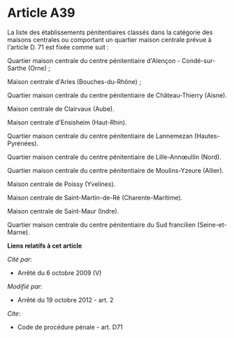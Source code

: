 # Article A39

La liste des établissements pénitentiaires classés dans la catégorie des maisons centrales ou comportant un quartier maison
centrale prévue à l'article D. 71 est fixée comme suit : 

Quartier maison centrale du centre pénitentiaire d'Alençon - Condé-sur-Sarthe (Orne) ;

Maison centrale d'Arles (Bouches-du-Rhône) ; 

Quartier maison centrale du centre pénitentiaire de Château-Thierry (Aisne). 

Maison centrale de Clairvaux (Aube). 

Maison centrale d'Ensisheim (Haut-Rhin). 

Quartier maison centrale du centre pénitentiaire de Lannemezan (Hautes-Pyrénées). 

Quartier maison centrale du centre pénitentiaire de Lille-Annœullin (Nord). 

Quartier maison centrale du centre pénitentiaire de Moulins-Yzeure (Allier). 

Maison centrale de Poissy (Yvelines). 

Maison centrale de Saint-Martin-de-Ré (Charente-Maritime). 

Maison centrale de Saint-Maur (Indre).

Quartier maison centrale du centre pénitentiaire du Sud francilien (Seine-et-Marne).

**Liens relatifs à cet article**

_Cité par_:

  - Arrêté du 6 octobre 2009 (V)

_Modifié par_:

  - Arrêté du 19 octobre 2012 - art. 2

_Cite_:

  - Code de procédure pénale - art. D71
